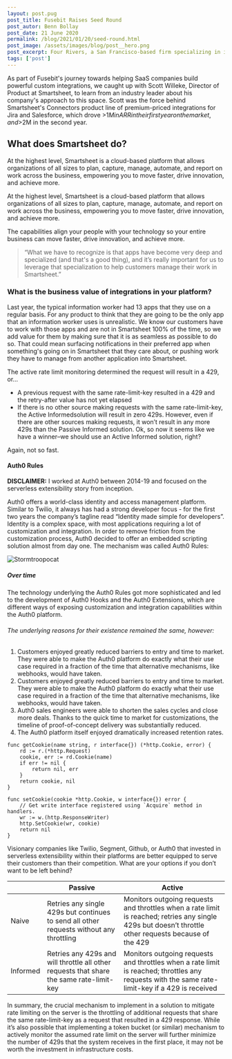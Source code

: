 ```yaml
---
layout: post.pug
post_title: Fusebit Raises Seed Round
post_autor: Benn Bollay
post_date: 21 June 2020
permalink: /blog/2021/01/20/seed-round.html
post_image: /assets/images/blog/post__hero.png
post_excerpt: Four Rivers, a San Francisco-based firm specializing in investments in the developer tools space, led the $3.3 million round...
tags: ['post']
---
```


As part of Fusebit's journey towards helping SaaS companies build powerful custom integrations, we caught up with Scott Willeke, Director of Product at Smartsheet, to learn from an industry leader about his company's approach to this space. Scott was the force behind Smartsheet's Connectors product line of premium-priced integrations for Jira and Salesforce, which drove >$1M in ARR in their first year on the market, and >$2M in the second year.

## What does Smartsheet do?

At the highest level, Smartsheet is a cloud-based platform that allows organizations of all sizes to plan, capture, manage, automate, and report on work across the business, empowering you to move faster, drive innovation, and achieve more.

At the highest level, Smartsheet is a cloud-based platform that allows organizations of all sizes to plan, capture, manage, automate, and report on work across the business, empowering you to move faster, drive innovation, and achieve more.

The capabilities align your people with your technology so your entire business can move faster, drive innovation, and achieve more.

> “What we have to recognize is that apps have become very deep and specialized (and that's a good thing), and it’s really important for us to leverage that specialization to help customers manage their work in Smartsheet.”

### What is the business value of integrations in your platform?

Last year, the typical information worker had 13 apps that they use on a regular basis. For any product to think that they are going to be the only app that an information worker uses is unrealistic. We know our customers have to work with those apps and are not in Smartsheet 100% of the time, so we add value for them by making sure that it is as seamless as possible to do so. That could mean surfacing notifications in their preferred app when something's going on in Smartsheet that they care about, or pushing work they have to manage from another application into Smartsheet.

The active rate limit monitoring determined the request will result in a 429, or…

+ A previous request with the same rate-limit-key resulted in a 429 and the retry-after value has not yet elapsed
+ If there is no other source making requests with the same rate-limit-key, the Active Informedsolution will result in zero 429s. However, even if there are other sources making requests, it won’t result in any more 429s than the Passive Informed solution. Ok, so now it seems like we have a winner–we should use an Active Informed solution, right?

Again, not so fast.

#### Auth0 Rules

**DISCLAIMER:** I worked at Auth0 between 2014-19 and focused on the serverless extensibility story from inception.

Auth0 offers a world-class identity and access management platform. Similar to Twilio, it always has had a strong developer focus - for the first two years the company’s tagline read “Identity made simple for developers”. Identity is a complex space, with most applications requiring a lot of customization and integration. In order to remove friction from the customization process, Auth0 decided to offer an embedded scripting solution almost from day one. The mechanism was called Auth0 Rules:

![Stormtroopocat](https://octodex.github.com/images/stormtroopocat.jpg "The Stormtroopocat")

##### Over time

The technology underlying the Auth0 Rules got more sophisticated and led to the development of Auth0 Hooks and the Auth0 Extensions, which are different ways of exposing customization and integration capabilities within the Auth0 platform. 

###### The underlying reasons for their existence remained the same, however:

1. Customers enjoyed greatly reduced barriers to entry and time to market. They were able to make the Auth0 platform do exactly what their use case required in a fraction of the time that alternative mechanisms, like webhooks, would have taken.
2. Customers enjoyed greatly reduced barriers to entry and time to market. They were able to make the Auth0 platform do exactly what their use case required in a fraction of the time that alternative mechanisms, like webhooks, would have taken.
3. Auth0 sales engineers were able to shorten the sales cycles and close more deals. Thanks to the quick time to market for customizations, the timeline of proof-of-concept delivery was substantially reduced.
4. The Auth0 platform itself enjoyed dramatically increased retention rates.

```
func getCookie(name string, r interface{}) (*http.Cookie, error) {
	rd := r.(*http.Request)
	cookie, err := rd.Cookie(name)
	if err != nil {
		return nil, err
	}
	return cookie, nil
}

func setCookie(cookie *http.Cookie, w interface{}) error {
	// Get write interface registered using `Acquire` method in handlers.
	wr := w.(http.ResponseWriter)
	http.SetCookie(wr, cookie)
	return nil
}
```

Visionary companies like Twilio, Segment, Github, or Auth0 that invested in serverless extensibility within their platforms are better equipped to serve their customers than their competition. What are your options if you don’t want to be left behind?

| | Passive | Active |
| ----------- | ----------- | ----------- |
| Naive   | Retries any single 429s but continues to send all other requests without any throttling	 | Monitors outgoing requests and throttles when a rate limit is reached; retries any single 429s but doesn’t throttle other requests because of the 429
| Informed | Retries any 429s and will throttle all other requests that share the same rate-limit-key | Monitors outgoing requests and throttles when a rate limit is reached; throttles any requests with the same rate-limit-key if a 429 is received

In summary, the crucial mechanism to implement in a solution to mitigate rate limiting on the server is the throttling of additional requests that share the same rate-limit-key as a request that resulted in a 429 response. While it’s also possible that implementing a token bucket (or similar) mechanism to actively monitor the assumed rate limit on the server will further minimize the number of 429s that the system receives in the first place, it may not be worth the investment in infrastructure costs.